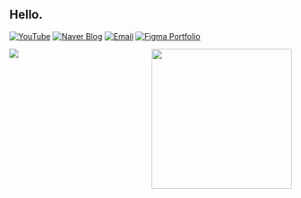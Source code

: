 
## Hello.


[![YouTube](https://img.shields.io/badge/YouTube-FF0000?style=for-the-badge&logo=youtube&logoColor=white)](https://www.youtube.com/watch?v=ARJ8cAGm6JE)
[![Naver Blog](https://img.shields.io/badge/Naver%20Blog-03C75A?style=for-the-badge&logo=naver&logoColor=white)](https://blog.naver.com/weg_mag)
[![Email](https://img.shields.io/badge/Email-D14836?style=for-the-badge&logo=gmail&logoColor=white)](mailto:noah.weg1456@gmail.com)
[![Figma Portfolio](https://img.shields.io/badge/Portfolio-Figma-F24E1E?style=for-the-badge&logo=figma&logoColor=white)](https://www.figma.com/proto/Xtpu4IOqdGnj5vyTXjpOHB/JEONGDOHEON-PORTFOLIO?page-id=0%3A1&node-id=1-2&p=f&viewport=579%2C324%2C0.07&t=KCQ6rXIKdqh2pAqx-1&scaling=scale-down-width&content-scaling=fixed)




<img align="right" src="https://firebasestorage.googleapis.com/v0/b/weg-c6d13.firebasestorage.app/o/listening-on-ytmusic.svg?alt=media&token=546b8af8-fecc-435a-a1fc-7192368c8678&v=150" width="250" />


<div align="left">
  


[<img src="https://github-readme-stats.vercel.app/api/pin/?username=weg-9000&repo=agent-logger&show_owner=true&theme=default&border_radius=10.0&cache_seconds=3600">](https://github.com/weg-9000/agent-logger)


</div>

<br clear="both"/>









<!--
**weg-9000/weg-9000** is a ✨ _special_ ✨ repository because its `README.md` (this file) appears on your GitHub profile.



Here are some ideas to get you started:

- 🔭 I’m currently working on ...
- 🌱 I’m currently learning ...
- 👯 I’m looking to collaborate on ...
- 🤔 I’m looking for help with ...
- 💬 Ask me about ...
- 📫 How to reach me: ...
- 😄 Pronouns: ...
- ⚡ Fun fact: ...
-->
